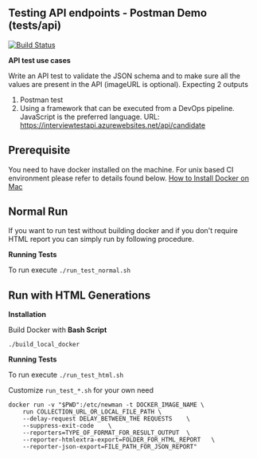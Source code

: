 ## Testing API endpoints - Postman Demo (tests/api) 

[![Build Status](https://travis-ci.org/khanbhai89/QA_Challenge.svg?branch=main)](https://travis-ci.org/khanbhai89/QA_Challenge)


**API test use cases**

Write an API test to validate the JSON schema and to make sure all the values are
present in the API (imageURL is optional). Expecting 2 outputs
1. Postman test
2. Using a framework that can be executed from a DevOps pipeline. JavaScript
is the preferred language.
URL: https://interviewtestapi.azurewebsites.net/api/candidate

## Prerequisite

You need to have docker installed on the machine. For unix based CI environment please refer to details found below. 
[How to Install Docker on Mac](https://docs.docker.com/v17.12/docker-for-mac/install/)


## Normal Run

If you want to run test without building docker and if you don't require HTML report you can simply run by following procedure.

**Running Tests**

To run execute `./run_test_normal.sh`

## Run with HTML Generations

**Installation**

Build Docker with **Bash Script**

```
./build_local_docker
```
**Running Tests**

To run execute `./run_test_html.sh`

Customize `run_test_*.sh` for your own need

```
docker run -v "$PWD":/etc/newman -t DOCKER_IMAGE_NAME \
    run COLLECTION_URL_OR_LOCAL_FILE_PATH \
    --delay-request DELAY_BETWEEN_THE REQUESTS    \
    --suppress-exit-code    \
    --reporters=TYPE_OF_FORMAT_FOR_RESULT_OUTPUT  \
    --reporter-htmlextra-export=FOLDER_FOR_HTML_REPORT   \
    --reporter-json-export=FILE_PATH_FOR_JSON_REPORT"
```

